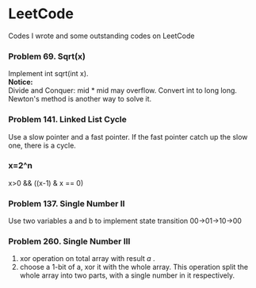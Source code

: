 # LeetCode
Codes I wrote and some outstanding codes on LeetCode
### Problem 69. Sqrt(x)
  Implement int sqrt(int x).  
  **Notice:**  
  Divide and Conquer: mid * mid may overflow. Convert int to long long.  
  Newton's method is another way to solve it.
### Problem 141. Linked List Cycle
  Use a slow pointer and a fast pointer. If the fast pointer catch up the slow one, there is a cycle.  
###  x=2^n
  x>0 && ((x-1) & x == 0)
### Problem 137. Single Number II
  Use two variables a and b to implement state transition 00->01->10->00
### Problem 260. Single Number III
  1. xor operation on total array with result  $a$ .  
  2. choose a 1-bit of a, xor it with the whole array. This operation split the whole array into two parts, with a single number in it respectively.

